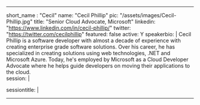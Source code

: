 ---

short_name : "Cecil"
name: "Cecil Phillip"
pic: "/assets/images/Cecil-Phillip.jpg"
title: "Senior Cloud Advocate, Microsoft"
linkedin: "https://www.linkedin.com/in/cecil-phillip/"
twitter: "https://twitter.com/cecilphillip"
featured: false
active: Y
speakerbio: |
    Cecil Phillip is a software developer with almost a decade of experience with creating enterprise grade software solutions. Over his career, he has specialized in creating solutions using web technologies, .NET and Microsoft Azure. Today, he's employed by Microsoft as a Cloud Developer Advocate where he helps guide developers on moving their applications to the cloud.    
session: |
    
sessiontitle: |
    
---